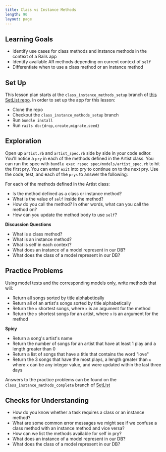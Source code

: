 ```yaml
---
title: Class vs Instance Methods
length: 90
layout: page
---
```


## Learning Goals

* Identify use cases for class methods and instance methods in the context of a Rails app
* Identify available AR methods depending on current context of `self`
* Differentiate when to use a class method or an instance method

## Set Up

This lesson plan starts at the `class_instance_methods_setup` branch of [this SetList repo](https://github.com/turingschool-examples/set_list_tutorial/tree/class_instance_methods_setup). In order to set up the app for this lesson:

* Clone the repo
* Checkout the `class_instance_methods_setup` branch
* Run `bundle install`
* Run `rails db:{drop,create,migrate,seed}`

## Exploration

Open up `artist.rb` and `artist_spec.rb` side by side in your code editor. You'll notice a `pry` in each of the methods defined in the Artist class. You can run the spec with `bundle exec rspec spec/models/artist_spec.rb` to hit the first pry. You can enter `exit` into pry to continue on to the next pry. Use the code, test, and each of the `prys` to answer the following:

For each of the methods defined in the Artist class:

* Is the method defined as a class or instance method?
* What is the value of `self` inside the method?
* How do you call the method? In other words, what can you call the method on?
* How can you update the method body to use `self`?

**Discussion Questions**

* What is a class method?
* What is an instance method?
* What is self in each context?
* What does an instance of a model represent in our DB?
* What does the class of a model represent in our DB?

## Practice Problems

Using model tests and the corresponding models only, write methods that will:

* Return all songs sorted by title alphabetically
* Return all of an artist's songs sorted by title alphabetically
* Return the `x` shortest songs, where `x` is an argument for the method
* Return the `x` shortest songs for an artist, where `x` is an argument for the method

**Spicy**

* Return a song's artist's name
* Return the number of songs for an artist that have at least 1 play and a length greater than 0
* Return a list of songs that have a title that contains the word "love"
* Return the 3 songs that have the most plays, a length greater than `x` where `x` can be any integer value, and were updated within the last three days

Answers to the practice problems can be found on the `class_instance_methods_complete` branch of [SetList](https://github.com/turingschool-examples/set_list/tree/class_instance_methods_complete)

## Checks for Understanding

* How do you know whether a task requires a class or an instance method?
* What are some common error messages we might see if we confuse a class method with an instance method and vice versa?
* How can we list the methods available for self in pry?
* What does an instance of a model represent in our DB?
* What does the class of a model represent in our DB?
